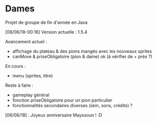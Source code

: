 # Dames
Projet de groupe de fin d'année en Java

[08/06/18-00:16]
Version actuelle : 1.5.4

Avancement actuel :
  - affichage du plateau & des pions mangés avec les nouveaux sprites
  - canMove & priseObligatoire (pion & dame) ok (à vérifier de + près ?)
  
 En cours :
  - menu (sprites, titre)
  
Reste à faire :
  - gameplay général
  - fonction priseObligatoire pour un pion particulier
  - fonctionnalités secondaires diverses (skin, sons, crédits) ?
  
 [06/06/18] : Joyeux anniversaire Mayssoun ! :D
